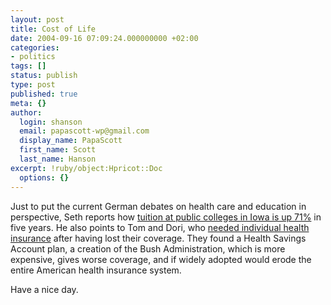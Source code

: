```yaml
---
layout: post
title: Cost of Life
date: 2004-09-16 07:09:24.000000000 +02:00
categories:
- politics
tags: []
status: publish
type: post
published: true
meta: {}
author:
  login: shanson
  email: papascott-wp@gmail.com
  display_name: PapaScott
  first_name: Scott
  last_name: Hanson
excerpt: !ruby/object:Hpricot::Doc
  options: {}
---
```

<p>Just to put the current German debates on health care and education in perspective, Seth reports how <a href="http://www.sethb.com/weblog/archive/2004/09/iowa_college_pr.html" title="Seth-Tech: Iowa college prices draw F rating">tuition at public colleges in Iowa is up 71%</a> in five years. He also points to Tom and Dori, who <a href="http://www.backupbrain.com/2004_09_12_archive.html#a004155">needed  individual health insurance</a> after having lost their coverage. They found a Health Savings Account plan, a creation of the Bush Administration, which is more expensive, gives worse coverage, and if widely adopted would erode the entire American health insurance system.</p>
<p>Have a nice day.</p>
